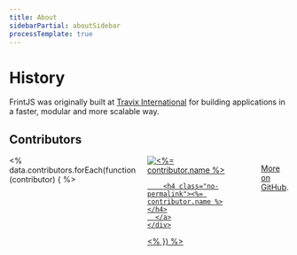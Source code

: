 ```yaml
---
title: About
sidebarPartial: aboutSidebar
processTemplate: true
---
```


# History

FrintJS was originally built at [Travix International](https://travix.com) for building applications in a faster, modular and more scalable way.

## Contributors

<div class="columns is-multiline contributors">
  <% data.contributors.forEach(function (contributor) { %>
  <div class="column is-one-quarter">
    <div class="contributor">
      <a target="_blank" href="<%= contributor.html_url %>">
        <img alt="<%= contributor.name %>" src="<%= contributor.avatar_url %>" />

        <h4 class="no-permalink"><%= contributor.name %></h4>
      </a>
    </div>
  </div>
  <% }) %>
</div>

More on [GitHub](https://github.com/frintjs/frint/graphs/contributors).
